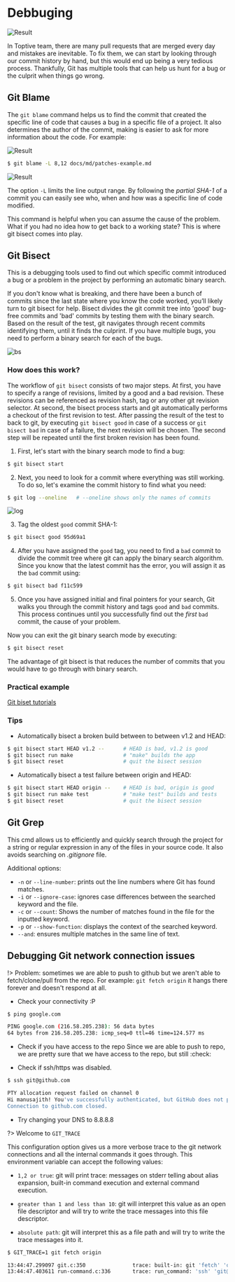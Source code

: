# Debbuging

![Result](/img/bugs.png)

In Toptive team, there are many pull requests that are merged every day and mistakes are inevitable. To fix them, we can start by looking through our commit history by hand, but this would end up being a very tedious process. Thankfully, Git has multiple tools that can help us hunt for a bug or the culprit when things go wrong.

## Git Blame

The `git blame` command helps us to find the commit that created the specific line of code that causes a bug in a specific file of a project. It also determines the author of the commit, making is easier to ask for more information about the code. For example:

![Result](/img/blame-file.png)

```bash
$ git blame -L 8,12 docs/md/patches-example.md
```

![Result](/img/git-blame.png)

The option `-L` limits the line output range. By following the _partial SHA-1_ of a commit you can easily see who, when and how was a specific line of code modified.

This command is helpful when you can assume the cause of the problem. What if you had no idea how to get back to a working state? This is where git bisect comes into play.

## Git Bisect

This is a debugging tools used to find out which specific commit introduced a bug or a problem in the project by performing an automatic binary search.

If you don't know what is breaking, and there have been a bunch of commits since the last state where you know the code worked, you’ll likely turn to git bisect for help. Bisect divides the git commit tree into 'good' bug-free commits and 'bad' commits by testing them with the binary search. Based on the result of the test, git navigates through recent commits identifying them, until it finds the culprint. If you have multiple bugs, you need to perform a binary search for each of the bugs.

![bs](/img/bisect1.png)

### How does this work?

The workflow of `git bisect` consists of two major steps. At first, you have to specify a range of revisions, limited by a good and a bad revision. These revisions can be referenced as revision hash, tag or any other git revision selector. At second, the bisect process starts and git automatically performs a checkout of the first revision to test. After passing the result of the test to back to git, by executing `git bisect good` in case of a success or `git bisect bad` in case of a failure, the next revision will be chosen. The second step will be repeated until the first broken revision has been found.

1. First, let's start with the binary search mode to find a bug:

```bash
$ git bisect start
```

2. Next, you need to look for a commit where everything was still working. To do so, let's examine the commit history to find what you need:

```bash
$ git log --oneline   # --oneline shows only the names of commits
```

![log](/img/bisect2.png)

3. Tag the oldest `good` commit SHA-1:

```bash
$ git bisect good 95d69a1
```

4. After you have assigned the `good` tag, you need to find a `bad` commit to divide the commit tree where git can apply the binary search algorithm. Since you know that the latest commit has the error, you will assign it as the `bad` commit using:

```bash
$ git bisect bad f11c599
```

5. Once you have assigned initial and final pointers for your search, Git walks you through the commit history and tags `good` and `bad` commits. This process continues until you successfully find out the _first_ `bad` commit, the cause of your problem.

Now you can exit the git binary search mode by executing:

```bash
$ git bisect reset
```

The advantage of git bisect is that reduces the number of commits that you would have to go through with binary search.

### Practical example

[Git biset tutorials](/md/debbuging-example)

### Tips

- Automatically bisect a broken build between to between v1.2 and HEAD:

```bash
$ git bisect start HEAD v1.2 --      # HEAD is bad, v1.2 is good
$ git bisect run make                # "make" builds the app
$ git bisect reset                   # quit the bisect session
```

- Automatically bisect a test failure between origin and HEAD:

```bash
$ git bisect start HEAD origin --    # HEAD is bad, origin is good
$ git bisect run make test           # "make test" builds and tests
$ git bisect reset                   # quit the bisect session
```

## Git Grep

This cmd allows us to efficiently and quickly search through the project for a string or regular expression in any of the files in your source code. It also avoids searching on _.gitignore_ file.

Additional options:

- `-n` or `--line-number`: prints out the line numbers where Git has found matches.
- `-i` or `--ignore-case`: ignores case differences between the searched keyword and the file.
- `-c` or `--count`: Shows the number of matches found in the file for the inputted keyword.
- `-p` or `--show-function`: displays the context of the searched keyword.
- `--and`: ensures multiple matches in the same line of text.

## Debugging Git network connection issues

!> Problem: sometimes we are able to push to github but we aren't able to fetch/clone/pull from the repo. For example: `git fetch origin` it hangs there forever and doesn't respond at all.

- Check your connectivity :P

```bash
$ ping google.com

PING google.com (216.58.205.238): 56 data bytes
64 bytes from 216.58.205.238: icmp_seq=0 ttl=46 time=124.577 ms
```

- Check if you have access to the repo
  Since we are able to push to repo, we are pretty sure that we have access to the repo, but still :check:

- Check if ssh/https was disabled.

```bash
$ ssh git@github.com

PTY allocation request failed on channel 0
Hi manusajith! You've successfully authenticated, but GitHub does not provide shell access.
Connection to github.com closed.
```

- Try changing your DNS to 8.8.8.8

?> Welcome to `GIT_TRACE`

This configuration option gives us a more verbose trace to the git network connections and all the internal commands it goes through. This environment variable can accept the following values:

- `1,2 or true`: git will print trace: messages on stderr telling about alias expansion, built-in command execution and external command execution.

- `greater than 1 and less than 10`: git will interpret this value as an open file descriptor and will try to write the trace messages into this file descriptor.

- `absolute path`: git will interpret this as a file path and will try to write the trace messages into it.

```bash
$ GIT_TRACE=1 git fetch origin

13:44:47.299097 git.c:350               trace: built-in: git 'fetch' 'origin'
13:44:47.403611 run-command.c:336       trace: run_command: 'ssh' 'git@github.com' 'git-upload-pack '\''woumedia/naturalblender-api.git'\'''
```
